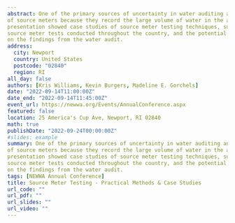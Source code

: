 ```yaml
---
abstract: One of the primary sources of uncertainty in water auditing and water loss analysis is the accuracy
of source meters because they record the large volume of water in the audit, water supplied. This
presentation showed case studies of source meter testing techniques, summary results from many
source meter tests conducted throughout the country, and the potential impact of those test results
on the findings from the water audit.
address:
  city: Newport
  country: United States
  postcode: "02840"
  region: RI
all_day: false
authors: [Kris Williams, Kevin Burgers, Madeline E. Gorchels]
date: "2022-09-14T11:00:00Z"
date_end: "2022-09-14T11:45:00Z"
event_url: https://newwa.org/Events/AnnualConference.aspx
featured: false
location: 25 America's Cup Ave, Newport, RI 02840
math: true
publishDate: "2022-09-24T00:00:00Z"
#slides: example
summary: One of the primary sources of uncertainty in water auditing and water loss analysis is the accuracy
of source meters because they record the large volume of water in the audit, water supplied. This
presentation showed case studies of source meter testing techniques, summary results from many
source meter tests conducted throughout the country, and the potential impact of those test results
on the findings from the water audit.
tags: [NEWWA Annual Conference]
title: Source Meter Testing - Practical Methods & Case Studies
url_code: ""
url_pdf: ""
url_slides: ""
url_video: ""
---
```




